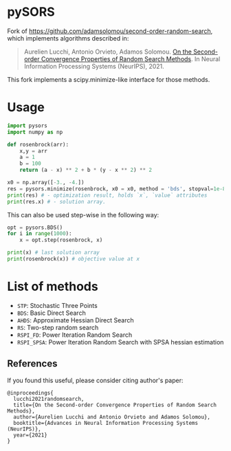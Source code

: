 # pySORS

Fork of https://github.com/adamsolomou/second-order-random-search, which implements algorithms described in:
> Aurelien Lucchi, Antonio Orvieto, Adamos Solomou. [On the Second-order Convergence Properties of Random Search Methods](https://arxiv.org/abs/2110.13265). In Neural Information Processing Systems (NeurIPS), 2021.

This fork implements a scipy.minimize-like interface for those methods.

# Usage
```py
import pysors
import numpy as np

def rosenbrock(arr):
    x,y = arr
    a = 1
    b = 100
    return (a - x) ** 2 + b * (y - x ** 2) ** 2

x0 = np.array([-3., -4.])
res = pysors.minimize(rosenbrock, x0 = x0, method = 'bds', stopval=1e-8)
print(res) # - optimization result, holds `x`, `value` attributes
print(res.x) # - solution array.
```

This can also be used step-wise in the following way:
```py
opt = pysors.BDS()
for i in range(1000):
    x = opt.step(rosenbrock, x)

print(x) # last solution array
print(rosenbrock(x)) # objective value at x
```

# List of methods
- `STP`: Stochastic Three Points
- `BDS`: Basic Direct Search
- `AHDS`: Approximate Hessian Direct Search
- `RS`: Two-step random search
- `RSPI_FD`: Power Iteration Random Search
- `RSPI_SPSA`: Power Iteration Random Search with SPSA hessian estimation

## References 

If you found this useful, please consider citing author's paper: 
```
@inproceedings{
  lucchi2021randomsearch,
  title={On the Second-order Convergence Properties of Random Search Methods},
  author={Aurelien Lucchi and Antonio Orvieto and Adamos Solomou},
  booktitle={Advances in Neural Information Processing Systems (NeurIPS)},
  year={2021}
}
```
